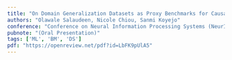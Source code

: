```yaml
---
title: "On Domain Generalization Datasets as Proxy Benchmarks for Causal Representation Learning"
authors: "Olawale Salaudeen, Nicole Chiou, Sanmi Koyejo"
conference: "Conference on Neural Information Processing Systems (NeurIPS), 2024. Workshop on Causal Representation Learning"
pubnote: "(Oral Presentation)"
tags: ['ML', 'BM', 'DS']
pdf: "https://openreview.net/pdf?id=LbFK9pUlA5"
---
```

